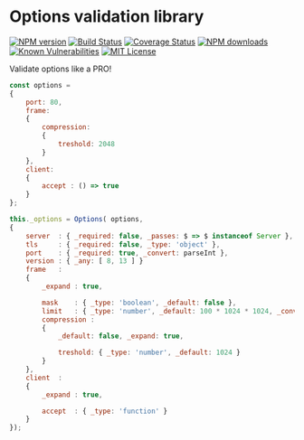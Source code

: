 # Options validation library

[![NPM version](https://img.shields.io/npm/v/liqd-options.svg)](https://www.npmjs.com/package/liqd-options)
[![Build Status](https://travis-ci.org/radixxko/liqd-options.svg?branch=master)](https://travis-ci.org/radixxko/liqd-options)
[![Coverage Status](https://coveralls.io/repos/github/radixxko/liqd-options/badge.svg?branch=master)](https://coveralls.io/github/radixxko/liqd-options?branch=master)
[![NPM downloads](https://img.shields.io/npm/dm/liqd-options.svg)](https://www.npmjs.com/package/liqd-options)
[![Known Vulnerabilities](https://snyk.io/test/github/radixxko/liqd-options/badge.svg?targetFile=package.json)](https://snyk.io/test/github/radixxko/liqd-options?targetFile=package.json)
[![MIT License](https://img.shields.io/badge/license-MIT-blue.svg)](LICENSE)

Validate options like a PRO!

```js
const options =
{
	port: 80,
	frame:
	{
		compression:
		{
			treshold: 2048  
		}
	},
	client:
	{
		accept : () => true
	}
};

this._options = Options( options,
{
	server	: { _required: false, _passes: $ => $ instanceof Server },
	tls		: { _required: false, _type: 'object' },
	port	: { _required: true, _convert: parseInt },
	version : { _any: [ 8, 13 ] }
	frame	:
	{
		_expand	: true,

		mask	: { _type: 'boolean', _default: false },
		limit	: { _type: 'number', _default: 100 * 1024 * 1024, _convert: $ => Math.min( $, 100 * 1024 * 1024 )},
		compression	:
		{
			_default: false, _expand: true,

			treshold: { _type: 'number', _default: 1024 }
		}
	},
	client	:
	{
		_expand	: true,

		accept	: { _type: 'function' }
	}
});
```
